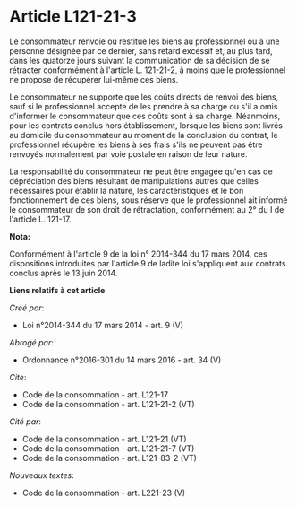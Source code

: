 # Article L121-21-3

Le consommateur renvoie ou restitue les biens au professionnel ou à une personne désignée par ce dernier, sans retard
excessif et, au plus tard, dans les quatorze jours suivant la communication de sa décision de se rétracter conformément à
l'article L. 121-21-2, à moins que le professionnel ne propose de récupérer lui-même ces biens. 

Le consommateur ne supporte que les coûts directs de renvoi des biens, sauf si le professionnel accepte de les prendre à sa
charge ou s'il a omis d'informer le consommateur que ces coûts sont à sa charge. Néanmoins, pour les contrats conclus hors
établissement, lorsque les biens sont livrés au domicile du consommateur au moment de la conclusion du contrat, le
professionnel récupère les biens à ses frais s'ils ne peuvent pas être renvoyés normalement par voie postale en raison de
leur nature. 

La responsabilité du consommateur ne peut être engagée qu'en cas de dépréciation des biens résultant de manipulations autres
que celles nécessaires pour établir la nature, les caractéristiques et le bon fonctionnement de ces biens, sous réserve que
le professionnel ait informé le consommateur de son droit de rétractation, conformément au 2° du I de l'article L. 121-17.

**Nota:**

Conformément à l'article 9 de la loi n° 2014-344 du 17 mars 2014, ces dispositions introduites par l'article 9 de ladite loi
s'appliquent aux contrats conclus après le 13 juin 2014.

**Liens relatifs à cet article**

_Créé par_:

  - Loi n°2014-344 du 17 mars 2014 - art. 9 (V)

_Abrogé par_:

  - Ordonnance n°2016-301 du 14 mars 2016 - art. 34 (V)

_Cite_:

  - Code de la consommation - art. L121-17
  - Code de la consommation - art. L121-21-2 (VT)

_Cité par_:

  - Code de la consommation - art. L121-21 (VT)
  - Code de la consommation - art. L121-21-7 (VT)
  - Code de la consommation - art. L121-83-2 (VT)

_Nouveaux textes_:

  - Code de la consommation - art. L221-23 (V)
